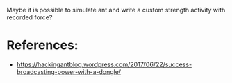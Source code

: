 Maybe it is possible to simulate ant and write a custom strength activity with recorded force?

# References:
* https://hackingantblog.wordpress.com/2017/06/22/success-broadcasting-power-with-a-dongle/